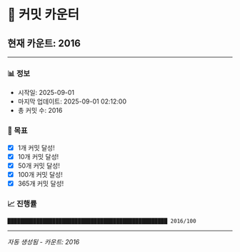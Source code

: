 # 🔢 커밋 카운터

## 현재 카운트: 2016

---

### 📊 정보
- 시작일: 2025-09-01
- 마지막 업데이트: 2025-09-01 02:12:00
- 총 커밋 수: 2016

### 🎯 목표
- [x] 1개 커밋 달성!
- [x] 10개 커밋 달성!
- [x] 50개 커밋 달성!
- [x] 100개 커밋 달성!
- [x] 365개 커밋 달성!

### 📈 진행률
```
██████████████████████████████████████████████████ 2016/100
```

---
*자동 생성됨 - 카운트: 2016*
